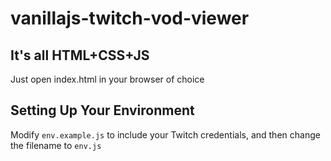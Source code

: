 # vanillajs-twitch-vod-viewer
## It's all HTML+CSS+JS
Just open index.html in your browser of choice


## Setting Up Your Environment
Modify `env.example.js` to include your Twitch credentials, and then change the filename to `env.js`
